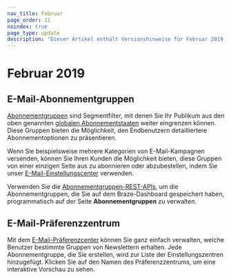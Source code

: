 ```yaml
---
nav_title: Februar
page_order: 11
noindex: true
page_type: update
description: "Dieser Artikel enthält Versionshinweise für Februar 2019."
---
```

# Februar 2019

## E-Mail-Abonnementgruppen

[Abonnementgruppen]({{site.baseurl}}/user_guide/message_building_by_channel/email/managing_user_subscriptions/#subscription-groups) sind Segmentfilter, mit denen Sie Ihr Publikum aus den oben genannten [globalen Abonnementstaaten]({{site.baseurl}}/user_guide/message_building_by_channel/email/managing_user_subscriptions/) weiter eingrenzen können. Diese Gruppen bieten die Möglichkeit, den Endbenutzern detailliertere Abonnementoptionen zu präsentieren.

Wenn Sie beispielsweise mehrere Kategorien von E-Mail-Kampagnen versenden, können Sie Ihren Kunden die Möglichkeit bieten, diese Gruppen von einer einzigen Seite aus zu abonnieren oder abzubestellen, indem Sie unser [E-Mail-Einstellungscenter](#email-preference-center) verwenden.

Verwenden Sie die [Abonnementgruppen-REST-APIs]({{site.baseurl}}/developer_guide/rest_api/subscription_group_api/), um die Abonnementgruppen, die Sie auf dem Braze-Dashboard gespeichert haben, programmatisch auf der Seite **Abonnementgruppen** zu verwalten.

## E-Mail-Präferenzzentrum

Mit dem [E-Mail-Präferenzcenter]({{site.baseurl}}/user_guide/message_building_by_channel/email/managing_user_subscriptions/#email-preference-center) können Sie ganz einfach verwalten, welche Benutzer bestimmte Gruppen von Newslettern erhalten. Jede Abonnementgruppe, die Sie erstellen, wird zur Liste der Einstellungszentren hinzugefügt. Klicken Sie auf den Namen des Präferenzzentrums, um eine interaktive Vorschau zu sehen.


